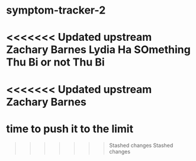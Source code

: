 # symptom-tracker-2
<<<<<<< Updated upstream
Zachary Barnes
Lydia Ha
SOmething
Thu Bi or not Thu Bi
=======
<<<<<<< Updated upstream
Zachary Barnes
=======
# time to push it to the limit
>>>>>>> Stashed changes
>>>>>>> Stashed changes
